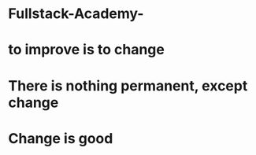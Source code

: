 # Fullstack-Academy-
# to improve is to change
# There is nothing permanent, except change
# Change is good
